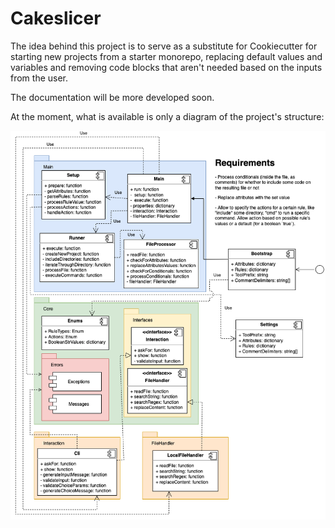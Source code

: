 # Cakeslicer

The idea behind this project is to serve as a substitute for Cookiecutter for starting new projects from a starter monorepo, replacing default values and variables and removing code blocks that aren't needed based on the inputs from the user.

The documentation will be more developed soon.

At the moment, what is available is only a diagram of the project's structure:

![Structure Diagram](./docs/assets/structure-diagram.png "Structure Diagram")
